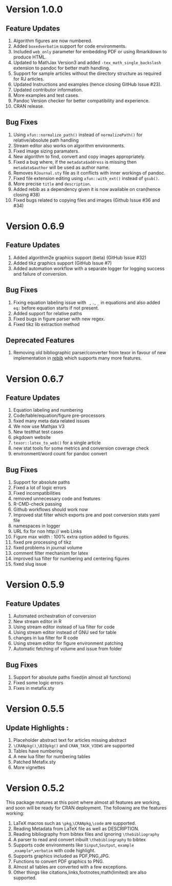# Version 1.0.0

## Feature Updates

1. Algorithm figures are now numbered.
2. Added `boxedverbatim` support for code environments.
3. Included `web_only` parameter for embedding PDF or using Rmarkdown to produce HTML.
4. Updated to MathJax Version3 and added `-tex_math_single_backslash` extension to pandoc for better math handling.
5. Support for sample articles without the directory structure as required for RJ articles.
6. Updated Instructions and examples (hence closing GitHub Issue #23).
7. Updated contributor information.
8. More examples and test cases.
9. Pandoc Version checker for better compatibility and experience.
10. CRAN release.

## Bug Fixes

1. Using `xfun::normalize_path()` instead of `normalizePath()` for relative/absolute path handling 
2. Stream editor also works on algorithm environments.
3. Fixed image sizing paramaters.
4. New algorithm to find, convert and copy images appropriately.
5. Fixed a bug where, if the `metadata$address` is missing then `metadata$author` will be used as author name.
6. Removes `RJournal.sty` file as it conflicts with inner workings of pandoc.
7. Fixed file extension editing using `xfun::with_ext()` instead of `gsub()`.
8. More precise `title` and `description`.
9. Added rebib as a dependency given it is now available on cran(hence closing #38)
10. Fixed bugs related to copying files and images (Github Issue #36 and #34)



# Version 0.6.9

## Feature Updates

1. Added algorithm2e graphics support (beta) (GitHub Issue #32)
2. Added tikz graphics support (GitHub Issue #7)
3. Added automation workflow with a separate logger for logging success and failure of conversion.

## Bug Fixes

1. Fixing equation labeling issue with ` `, `.`, `_` in equations and also added
`eq:` before equation starts if not present.
2. Added support for relative paths
3. Fixed bugs in figure parser with new regex.
4. Fixed tikz lib extraction method

## Deprecated Features

1. Removing old bibliographic parser/converter from texor in favour of new 
implementation in [rebib](https://abhi-1u.github.io/rebib/) which supports 
many more features.

# Version 0.6.7

## Feature Updates

1. Equation labeling and numbering
2. Code/table/equation/figure pre-processors
3. fixed many meta data related issues
4. We now use Mathjax V3
5. New testthat test cases
6. pkgdown website
7. `texor::latex_to_web()` for a single article
8. new stat tools for some metrics and conversion coverage check
9. environment/word count for pandoc convert

## Bug Fixes

1. Support for absolute paths
2. Fixed a lot of logic errors
3. Fixed incompatibilities
4. removed unnecessary code and features
5. R-CMD-check passing
6. Github workflows should work now
7. Improved stat filter which exports pre and post conversion stats yaml file
8. namespaces in logger
9. URL fix for non http:// web Links
10. Figure max width : 100% extra option added to figures.
11. fixed pre processing of tikz
12. fixed problems in journal volume
13. comment filter mechanism for latex
14. improved lua filter for numbering and centering figures
15. fixed slug issue

# Version 0.5.9

## Feature Updates

1. Automated orchestration of conversion
2. New stream editor in R 
3. Using stream editor instead of lua filter for code
4. Using stream editor instead of GNU sed for table
5. changes in lua filter for R code
6. Using stream editor for figure environment patching
7. Automatic fetching of volume and issue from folder

## Bug Fixes

1. Support for absolute paths fixed(in almost all functions)
2. Fixed some logic errors
3. Fixes in metafix.sty

# Version 0.5.5 

## Update Highlights :

1. Placeholder abstract text for articles missing abstract
2. `\CRANpkg()`,`\BIOpkg()` and `CRAN_TASK_VIEWS` are supported
3. Tables have numbering
4. A new lua filter for numbering tables
5. Patched Metafix.sty
6. More vignettes

# Version 0.5.2 
This package matures at this point where almost all features are working, and soon will be ready for CRAN deployment.
The following are the features working:

1. LaTeX macros such as `\pkg`,`\CRANpkg`,`\code` are supported.
2. Reading Metadata from LaTeX file as well as DESCRIPTION.
3. Reading bibliography from bibtex files and ignoring `\thebibliography`
4. A parser to read and convert inbuilt `\thebibliography` to bibtex
5. Supports code environments like `Sinput`,`Soutput`, `example` ,`example*`,`verbatim` with code highlight.
6. Supports graphics included as PDF,PNG,JPG.
7. Functions to convert PDF graphics to PNG.
8. Almost all tables are converted with a few exceptions.
9. Other things like citations,links,footnotes,math(limited) are also supported.
